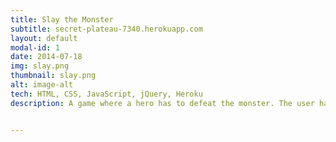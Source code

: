 ```yaml
---
title: Slay the Monster
subtitle: secret-plateau-7340.herokuapp.com
layout: default
modal-id: 1
date: 2014-07-18
img: slay.png
thumbnail: slay.png
alt: image-alt
tech: HTML, CSS, JavaScript, jQuery, Heroku
description: A game where a hero has to defeat the monster. The user has two choices attacking or healing. It was a really good opportunity to implement sprite animations with jQuery.


---
```

